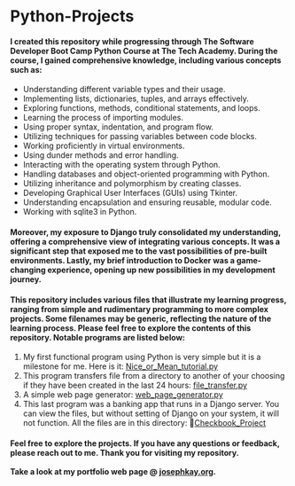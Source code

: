 # Python-Projects
#### I created this repository while progressing through The Software Developer Boot Camp Python Course at The Tech Academy. During the course, I gained comprehensive knowledge, including various concepts such as:<br>
- Understanding different variable types and their usage.
- Implementing lists, dictionaries, tuples, and arrays effectively.
- Exploring functions, methods, conditional statements, and loops.
- Learning the process of importing modules.
- Using proper syntax, indentation, and program flow.
- Utilizing techniques for passing variables between code blocks.
- Working proficiently in virtual environments.
- Using dunder methods and error handling.
- Interacting with the operating system through Python.
- Handling databases and object-oriented programming with Python.
- Utilizing inheritance and polymorphism by creating classes.
- Developing Graphical User Interfaces (GUIs) using Tkinter.
- Understanding encapsulation and ensuring reusable, modular code.
- Working with sqlite3 in Python.
#### Moreover, my exposure to Django truly consolidated my understanding, offering a comprehensive view of integrating various concepts. It was a significant step that exposed me to the vast possibilities of pre-built environments. Lastly, my brief introduction to Docker was a game-changing experience, opening up new possibilities in my development journey.<br>
#### This repository includes various files that illustrate my learning progress, ranging from simple and rudimentary programming to more complex projects. Some filenames may be generic, reflecting the nature of the learning process. Please feel free to explore the contents of this repository. Notable programs are listed below:
1. My first functional program using Python is very simple but it is a milestone for me. Here is it: [Nice_or_Mean_tutorial.py](Nice_or_Mean_tutorial.py)
2. This program transfers file from a directory to another of your choosing if they have been created in the last 24 hours: [file_transfer.py](file_transfer.py)
3. A simple web page generator: [web_page_generator.py](web_page_generator.py)
4. This last program was a banking app that runs in a Django server. You can view the files, but without setting
   of Django on your system, it will not function. All the files are in this directory: 📁[Checkbook_Project](Checkbook_Project)
#### Feel free to explore the projects. If you have any questions or feedback, please reach out to me. Thank you for visiting my repository.<br><br>Take a look at my portfolio web page @ [josephkay.org](http://josephkay.org/).

